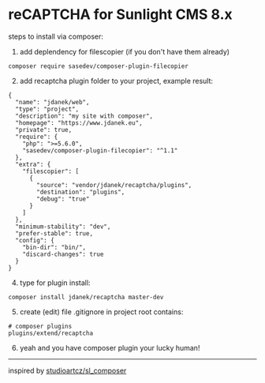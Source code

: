 # reCAPTCHA for Sunlight CMS 8.x

steps to install via composer:

1. add deplendency for filescopier (if you don't have them already) 

`composer require sasedev/composer-plugin-filecopier`

2. add recaptcha plugin folder to your project, example result:

```
{
  "name": "jdanek/web",
  "type": "project",
  "description": "my site with composer",
  "homepage": "https://www.jdanek.eu",
  "private": true,
  "require": {
    "php": ">=5.6.0",
    "sasedev/composer-plugin-filecopier": "^1.1"
  },
  "extra": {
    "filescopier": [
      {
        "source": "vendor/jdanek/recaptcha/plugins",
        "destination": "plugins",
        "debug": "true"
      }
    ]
  },
  "minimum-stability": "dev",
  "prefer-stable": true,      
  "config": {
    "bin-dir": "bin/",
    "discard-changes": true
  }
}
```

4. type for plugin install: 

`composer install jdanek/recaptcha master-dev`

5. create (edit) file .gitignore in project root contains:

```
# composer plugins
plugins/extend/recaptcha 
```

6. yeah and you have composer plugin your lucky human!


---


inspired by [studioartcz/sl_composer](https://github.com/studioartcz/sl_composer)